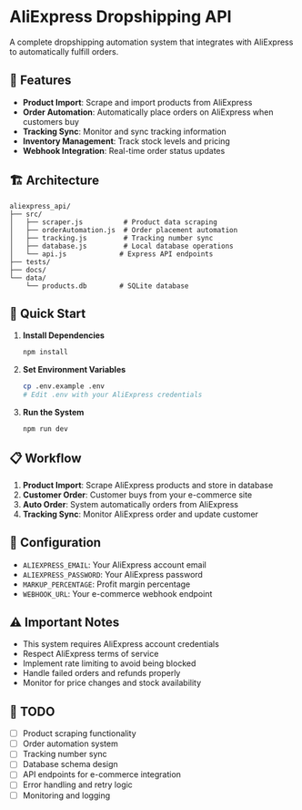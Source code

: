 # AliExpress Dropshipping API

A complete dropshipping automation system that integrates with AliExpress to automatically fulfill orders.

## 🎯 Features

- **Product Import**: Scrape and import products from AliExpress
- **Order Automation**: Automatically place orders on AliExpress when customers buy
- **Tracking Sync**: Monitor and sync tracking information
- **Inventory Management**: Track stock levels and pricing
- **Webhook Integration**: Real-time order status updates

## 🏗️ Architecture

```
aliexpress_api/
├── src/
│   ├── scraper.js          # Product data scraping
│   ├── orderAutomation.js  # Order placement automation
│   ├── tracking.js         # Tracking number sync
│   ├── database.js         # Local database operations
│   └── api.js             # Express API endpoints
├── tests/
├── docs/
└── data/
    └── products.db        # SQLite database
```

## 🚀 Quick Start

1. **Install Dependencies**
   ```bash
   npm install
   ```

2. **Set Environment Variables**
   ```bash
   cp .env.example .env
   # Edit .env with your AliExpress credentials
   ```

3. **Run the System**
   ```bash
   npm run dev
   ```

## 📋 Workflow

1. **Product Import**: Scrape AliExpress products and store in database
2. **Customer Order**: Customer buys from your e-commerce site
3. **Auto Order**: System automatically orders from AliExpress
4. **Tracking Sync**: Monitor AliExpress order and update customer

## 🔧 Configuration

- `ALIEXPRESS_EMAIL`: Your AliExpress account email
- `ALIEXPRESS_PASSWORD`: Your AliExpress password
- `MARKUP_PERCENTAGE`: Profit margin percentage
- `WEBHOOK_URL`: Your e-commerce webhook endpoint

## ⚠️ Important Notes

- This system requires AliExpress account credentials
- Respect AliExpress terms of service
- Implement rate limiting to avoid being blocked
- Handle failed orders and refunds properly
- Monitor for price changes and stock availability

## 📝 TODO

- [ ] Product scraping functionality
- [ ] Order automation system
- [ ] Tracking number sync
- [ ] Database schema design
- [ ] API endpoints for e-commerce integration
- [ ] Error handling and retry logic
- [ ] Monitoring and logging 